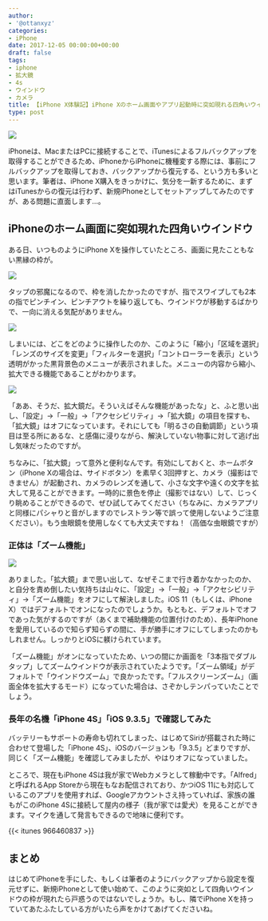 ```yaml
---
author:
- '@ottanxyz'
categories:
- iPhone
date: 2017-12-05 00:00:00+00:00
draft: false
tags:
- iphone
- 拡大鏡
- 4s
- ウインドウ
- カメラ
title: 【iPhone X体験記】iPhone Xのホーム画面やアプリ起動時に突如現れる四角いウインドウの正体は？！
type: post
---
```


![](171205-5a269afb55a5f.jpg)

iPhoneは、MacまたはPCに接続することで、iTunesによるフルバックアップを取得することができるため、iPhoneからiPhoneに機種変する際には、事前にフルバックアップを取得しておき、バックアップから復元する、という方も多いと思います。筆者は、iPhone X購入をきっかけに、気分を一新するために、まずはiTunesからの復元は行わず、新規iPhoneとしてセットアップしてみたのですが、ある問題に直面します…。

## iPhoneのホーム画面に突如現れた四角いウインドウ

ある日、いつものようにiPhone Xを操作していたところ、画面に見たこともない黒縁の枠が。

![](171205-5a269b03ad134.jpeg)

タップの邪魔になるので、枠を消したかったのですが、指でスワイプしても2本の指でピンチイン、ピンチアウトを繰り返しても、ウインドウが移動するばかりで、一向に消える気配がありません。

![](171205-5a269b0a29fdf.jpeg)

しまいには、どこをどのように操作したのか、このように「縮小」「区域を選択」「レンズのサイズを変更」「フィルターを選択」「コントローラーを表示」という透明がかった黒背景色のメニューが表示されました。メニューの内容から縮小、拡大できる機能であることがわかります。

![](171205-5a269c7a3a838.jpeg)

「ああ、そうだ、拡大鏡だ。そういえばそんな機能があったな」と、ふと思い出し、「設定」→「一般」→「アクセシビリティ」→「拡大鏡」の項目を探すも、「拡大鏡」はオフになっています。それにしても「明るさの自動調節」という項目は至る所にあるな、と感傷に浸りながら、解決していない物事に対して逃げ出し気味だったのですが。

ちなみに、「拡大鏡」って意外と便利なんです。有効にしておくと、ホームボタン（iPhone Xの場合は、サイドボタン）を素早く3回押すと、カメラ（撮影はできません）が起動され、カメラのレンズを通して、小さな文字や遠くの文字を拡大して見ることができます。一時的に景色を停止（撮影ではない）して、じっくり眺めることができるので、ぜひ試してみてください（ちなみに、カメラアプリと同様にパシャりと音がしますのでレストラン等で誤って使用しないようご注意ください）。もう虫眼鏡を使用しなくても大丈夫ですね！（高価な虫眼鏡ですが）

### 正体は「ズーム機能」

![](171205-5a269b10449ef.jpeg)

ありました。「拡大鏡」まで思い出して、なぜそこまで行き着かなかったのか、と自分を責め倒したい気持ちは山々に、「設定」→「一般」→「アクセシビリティ」→「ズーム機能」をオフにして解決しました。iOS 11（もしくは、iPhone X）ではデフォルトでオンになったのでしょうか。もともと、デフォルトでオフであった気がするのですが（あくまで補助機能の位置付けのため）、長年iPhoneを愛用しているので知らず知らずの間に、手が勝手にオフにしてしまったのかもしれません。しっかりとiOSに躾けられています。

「ズーム機能」がオンになっていたため、いつの間にか画面を「3本指でダブルタップ」してズームウインドウが表示されていたようです。「ズーム領域」がデフォルトで「ウインドウズーム」で良かったです。「フルスクリーンズーム」（画面全体を拡大するモード）になっていた場合は、さぞかしテンパっていたことでしょう。

### 長年の名機「iPhone 4S」「iOS 9.3.5」で確認してみた

バッテリーもサポートの寿命も切れてしまった、はじめてSiriが搭載された時に合わせて登場した「iPhone 4S」、iOSのバージョンも「9.3.5」どまりですが、同じく「ズーム機能」を確認してみましたが、やはりオフになっていました。

ところで、現在もiPhone 4Sは我が家でWebカメラとして稼動中です。「Alfred」と呼ばれるApp Storeから現在もなお配信されており、かつiOS 11にも対応しているこのアプリを使用すれば、Googleアカウントさえ持っていれば、家族の誰もがこのiPhone 4Sに接続して屋内の様子（我が家では愛犬）を見ることができます。マイクを通して発言もできるので地味に便利です。

{{< itunes 966460837 >}}

## まとめ

はじめてiPhoneを手にした、もしくは筆者のようにバックアップから設定を復元せずに、新規iPhoneとして使い始めて、このように突如として四角いウインドウの枠が現れたら戸惑うのではないでしょうか。もし、隣でiPhone Xを持っていてあたふたしている方がいたら声をかけてあげてくださいね。
